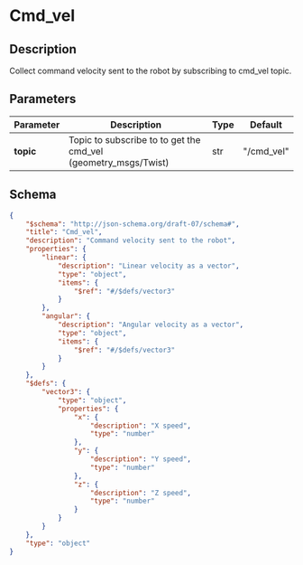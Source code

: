 # Cmd_vel

## Description

Collect command velocity sent to the robot by subscribing to cmd_vel topic.

## Parameters

| Parameter | Description                                                    | Type | Default    |
| --------- | -------------------------------------------------------------- | ---- | ---------- |
| **topic** | Topic to subscribe to to get the cmd_vel (geometry_msgs/Twist) | str  | "/cmd_vel" |

## Schema

```json
{
    "$schema": "http://json-schema.org/draft-07/schema#",
    "title": "Cmd_vel",
    "description": "Command velocity sent to the robot",
    "properties": {
        "linear": {
            "description": "Linear velocity as a vector",
            "type": "object",
            "items": {
                "$ref": "#/$defs/vector3"
            }
        },
        "angular": {
            "description": "Angular velocity as a vector",
            "type": "object",
            "items": {
                "$ref": "#/$defs/vector3"
            }
        }
    },
    "$defs": {
        "vector3": {
            "type": "object",
            "properties": {
                "x": {
                    "description": "X speed",
                    "type": "number"
                },
                "y": {
                    "description": "Y speed",
                    "type": "number"
                },
                "z": {
                    "description": "Z speed",
                    "type": "number"
                }
            }
        }
    },
    "type": "object"
}
```
